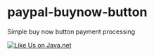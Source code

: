 paypal-buynow-button
====================

Simple buy now button payment processing

<a href="http://www.javaforgepoc.net/?q=vote/node/8/1/like/alternate/iS61IYwvqGZBwKD-123HA5JeVBgdkafTIscQggIOL8w/nojs&destination=node/8" target="new"><img src="https://www.java.net/sites/default/files/java-net-like-us.png" title="Like Us on Java.net" alt="Like Us on Java.net" /></a>
